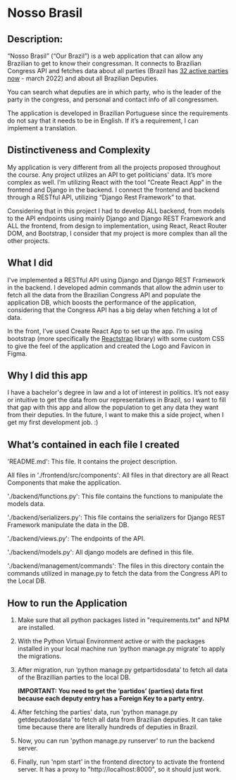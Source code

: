 # Nosso Brasil

## Description:

“Nosso Brasil” (“Our Brazil”) is a web application that can allow any Brazilian to get to know their congressman. It connects to Brazilian Congress API and fetches data about all parties (Brazil has [32 active parties now](https://en.wikipedia.org/wiki/List_of_political_parties_in_Brazil) - march 2022) and about all Brazilian Deputies.

You can search what deputies are in which party, who is the leader of the party in the congress, and personal and contact info of all congressmen.

The application is developed in Brazilian Portuguese since the requirements do not say that it needs to be in English. If it’s a requirement, I can implement a translation.

## Distinctiveness and Complexity

My application is very different from all the projects proposed throughout the course. Any project utilizes an API to get politicians' data. It’s more complex as well. I’m utilizing React with the tool “Create React App” in the frontend and Django in the backend. I connect the frontend and backend through a RESTful API, utilizing “Django Rest Framework” to that.

Considering that in this project I had to develop ALL backend, from models to the API endpoints using mainly Django and Django REST Framework and ALL the frontend, from design to implementation, using React, React Router DOM, and Bootstrap, I consider that my project is more complex than all the other projects.

## What I did

I've implemented a RESTful API using Django and Django REST Framework in the backend. I developed admin commands that allow the admin user to fetch all the data from the Brazilian Congress API and populate the application DB, which boosts the performance of the application, considering that the Congress API has a big delay when fetching a lot of data.


In the front, I’ve used Create React App to set up the app. I’m using bootstrap (more specifically the [Reactstrap](https://reactstrap.github.io/) library) with some custom CSS to give the feel of the application and created the Logo and Favicon in Figma. 

## Why I did this app

I have a bachelor's degree in law and a lot of interest in politics. It’s not easy or intuitive to get the data from our representatives in Brazil, so I want to fill that gap with this app and allow the population to get any data they want from their deputies. In the future, I want to make this a side project, when I get my first development job. :)


## What’s contained in each file I created

'README.md': This file. It contains the project description.

All files in './frontend/src/components': All files in that directory are all React Components that make the application. 

'./backend/functions.py': This file contains the functions to manipulate the models data.

'./backend/serializers.py': This file contains the serializers for Django REST Framework manipulate the data in the DB.

'./backend/views.py': The endpoints of the API.

'./backend/models.py': All django models are defined in this file.

'./backend/management/commands': The files in this directory contain the commands utilized in manage.py to fetch the data from the Congress API to the Local DB.

## How to run the Application

1. Make sure that all python packages listed in "requirements.txt" and NPM are installed.
2. With the Python Virtual Environment active or with the packages installed in your local machine run ‘python manage.py migrate’ to apply the migrations. 
3. After migration, run ‘python manage.py getpartidosdata’ to fetch all data of the Brazillian parties to the local DB.
   
    **IMPORTANT: You need to get the ‘partidos’ (parties) data first because each deputy entry has a Foreign Key to a party entry.**

4. After fetching the parties' data, run 'python manage.py getdeputadosdata' to fetch all data from Brazilian deputies. It can take time because there are literally hundreds of deputies in Brazil.
5. Now, you can run 'python manage.py runserver' to run the backend server.
6. Finally, run 'npm start' in the frontend directory to activate the frontend server. It has a proxy to "http://localhost:8000", so it should just work.